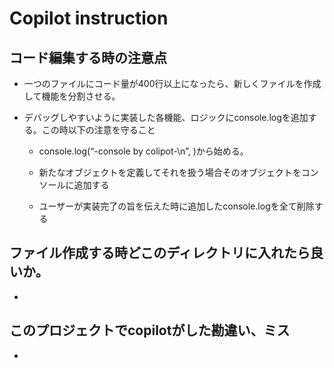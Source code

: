 # Copilot instruction

## コード編集する時の注意点

- 一つのファイルにコード量が400行以上になったら、新しくファイルを作成して機能を分割させる。

- デバッグしやすいように実装した各機能、ロジックにconsole.logを追加する。この時以下の注意を守ること
  
  - console.log(“-console by colipot-\n”, )から始める。
  
  - 新たなオブジェクトを定義してそれを扱う場合そのオブジェクトをコンソールに追加する
  
  - ユーザーが実装完了の旨を伝えた時に追加したconsole.logを全て削除する
  

## ファイル作成する時どこのディレクトリに入れたら良いか。

- 

## このプロジェクトでcopilotがした勘違い、ミス

- 
